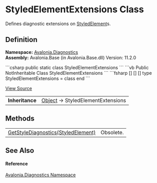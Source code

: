 # StyledElementExtensions Class


Defines diagnostic extensions on <a href="T_Avalonia_StyledElement">StyledElement</a>s.



## Definition
**Namespace:** <a href="N_Avalonia_Diagnostics">Avalonia.Diagnostics</a>  
**Assembly:** Avalonia.Base (in Avalonia.Base.dll) Version: 11.2.0

<Tabs groupId="api-code-preview">
<TabItem value="csharp" label="C#">
```csharp
public static class StyledElementExtensions
```
</TabItem>
<TabItem value="vb" label="VB">
```vb
<ExtensionAttribute>
Public NotInheritable Class StyledElementExtensions
```
</TabItem>
<TabItem value="fsharp" label="F#">
```fsharp
[<AbstractClassAttribute>]
[<SealedAttribute>]
[<ExtensionAttribute>]
type StyledElementExtensions = class end
```
</TabItem>
</Tabs>



<a href="https://github.com/AvaloniaUI/Avalonia/tree/master/src/Avalonia.Base/Diagnostics/StyledElementExtensions.cs" title="View the source code">View Source</a>

<table>
<tr><td><strong>Inheritance</strong></td><td><a href="https://learn.microsoft.com/dotnet/api/system.object" target="_blank" rel="noopener noreferrer">Object</a>  →  StyledElementExtensions</td></tr>
</table>



## Methods
<table>
<tr>
<td><a href="M_Avalonia_Diagnostics_StyledElementExtensions_GetStyleDiagnostics">GetStyleDiagnostics(StyledElement)</a></td>
<td>Obsolete.</td>
</tr>
</table>

## See Also


#### Reference
<a href="N_Avalonia_Diagnostics">Avalonia.Diagnostics Namespace</a>  
